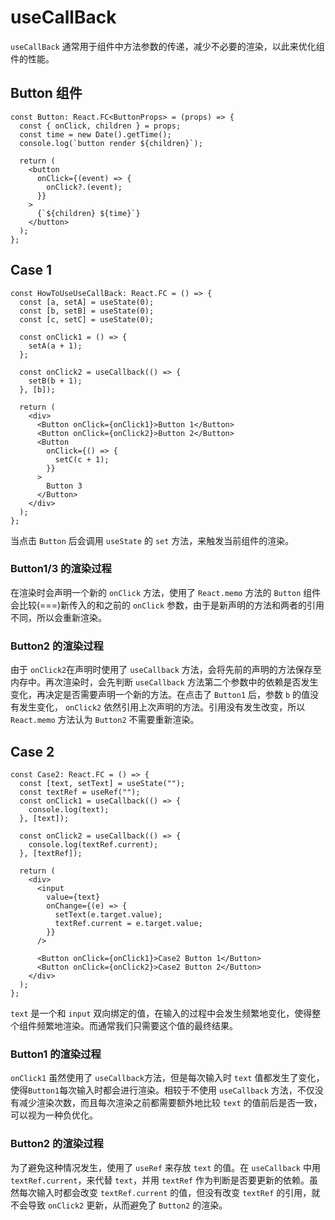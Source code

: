 # useCallBack

`useCallBack` 通常用于组件中方法参数的传递，减少不必要的渲染，以此来优化组件的性能。

## Button 组件

```
const Button: React.FC<ButtonProps> = (props) => {
  const { onClick, children } = props;
  const time = new Date().getTime();
  console.log(`button render ${children}`);

  return (
    <button
      onClick={(event) => {
        onClick?.(event);
      }}
    >
      {`${children} ${time}`}
    </button>
  );
};
```

## Case 1

```
const HowToUseUseCallBack: React.FC = () => {
  const [a, setA] = useState(0);
  const [b, setB] = useState(0);
  const [c, setC] = useState(0);

  const onClick1 = () => {
    setA(a + 1);
  };

  const onClick2 = useCallback(() => {
    setB(b + 1);
  }, [b]);

  return (
    <div>
      <Button onClick={onClick1}>Button 1</Button>
      <Button onClick={onClick2}>Button 2</Button>
      <Button
        onClick={() => {
          setC(c + 1);
        }}
      >
        Button 3
      </Button>
    </div>
  );
};
```

当点击 `Button` 后会调用 `useState` 的 `set` 方法，来触发当前组件的渲染。

### Button1/3 的渲染过程

在渲染时会声明一个新的 `onClick` 方法，使用了 `React.memo` 方法的 `Button` 组件会比较(===)新传入的和之前的 `onClick` 参数，由于是新声明的方法和两者的引用不同，所以会重新渲染。

### Button2 的渲染过程

由于 `onClick2`在声明时使用了 `useCallback` 方法，会将先前的声明的方法保存至内存中。再次渲染时，会先判断 `useCallback` 方法第二个参数中的依赖是否发生变化，再决定是否需要声明一个新的方法。在点击了 `Button1` 后，参数 `b` 的值没有发生变化， `onClick2` 依然引用上次声明的方法。引用没有发生改变，所以`React.memo` 方法认为 `Button2` 不需要重新渲染。

## Case 2

```
const Case2: React.FC = () => {
  const [text, setText] = useState("");
  const textRef = useRef("");
  const onClick1 = useCallback(() => {
    console.log(text);
  }, [text]);

  const onClick2 = useCallback(() => {
    console.log(textRef.current);
  }, [textRef]);

  return (
    <div>
      <input
        value={text}
        onChange={(e) => {
          setText(e.target.value);
          textRef.current = e.target.value;
        }}
      />

      <Button onClick={onClick1}>Case2 Button 1</Button>
      <Button onClick={onClick2}>Case2 Button 2</Button>
    </div>
  );
};
```

`text` 是一个和 `input` 双向绑定的值，在输入的过程中会发生频繁地变化，使得整个组件频繁地渲染。而通常我们只需要这个值的最终结果。

### Button1 的渲染过程

`onClick1` 虽然使用了 `useCallback`方法，但是每次输入时 `text` 值都发生了变化，使得`Button1`每次输入时都会进行渲染。相较于不使用 `useCallback` 方法，不仅没有减少渲染次数，而且每次渲染之前都需要额外地比较 `text` 的值前后是否一致，可以视为一种负优化。

### Button2 的渲染过程

为了避免这种情况发生，使用了 `useRef` 来存放 `text` 的值。在 `useCallback` 中用 `textRef.current`，来代替 `text`，并用 `textRef` 作为判断是否要更新的依赖。虽然每次输入时都会改变 `textRef.current` 的值，但没有改变 `textRef` 的引用，就不会导致 `onClick2` 更新，从而避免了 `Button2` 的渲染。
